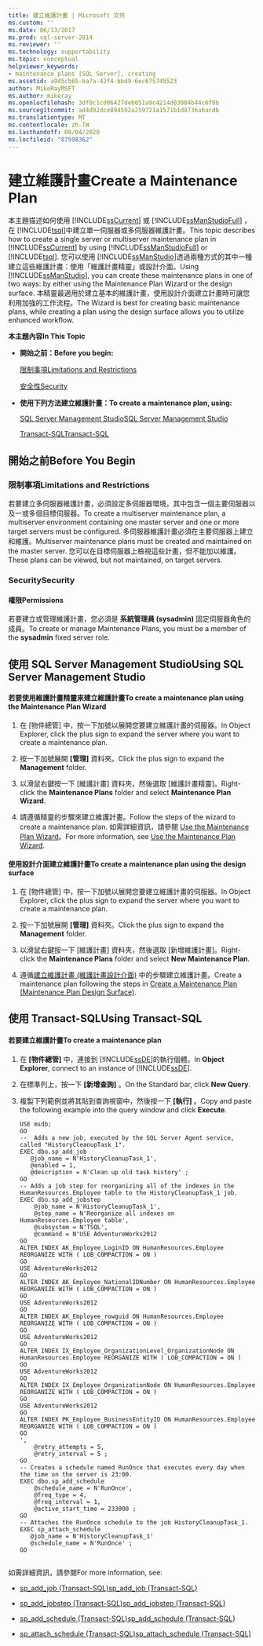 ```yaml
---
title: 建立維護計畫 | Microsoft 文件
ms.custom: ''
ms.date: 06/13/2017
ms.prod: sql-server-2014
ms.reviewer: ''
ms.technology: supportability
ms.topic: conceptual
helpviewer_keywords:
- maintenance plans [SQL Server], creating
ms.assetid: a945cb65-ba7a-42f4-bbd9-6ec675745523
author: MikeRayMSFT
ms.author: mikeray
ms.openlocfilehash: 3df0c1cd06427deb051a9c4214d03084b44c6f9b
ms.sourcegitcommit: ad4d92dce894592a259721a1571b1d8736abacdb
ms.translationtype: MT
ms.contentlocale: zh-TW
ms.lasthandoff: 08/04/2020
ms.locfileid: "87598362"
---
```

# <a name="create-a-maintenance-plan"></a><span data-ttu-id="ad880-102">建立維護計畫</span><span class="sxs-lookup"><span data-stu-id="ad880-102">Create a Maintenance Plan</span></span>
  <span data-ttu-id="ad880-103">本主題描述如何使用 [!INCLUDE[ssCurrent](../../includes/sscurrent-md.md)] 或 [!INCLUDE[ssManStudioFull](../../includes/ssmanstudiofull-md.md)] ，在 [!INCLUDE[tsql](../../includes/tsql-md.md)]中建立單一伺服器或多伺服器維護計畫。</span><span class="sxs-lookup"><span data-stu-id="ad880-103">This topic describes how to create a single server or multiserver maintenance plan in [!INCLUDE[ssCurrent](../../includes/sscurrent-md.md)] by using [!INCLUDE[ssManStudioFull](../../includes/ssmanstudiofull-md.md)] or [!INCLUDE[tsql](../../includes/tsql-md.md)].</span></span> <span data-ttu-id="ad880-104">您可以使用 [!INCLUDE[ssManStudio](../../includes/ssmanstudio-md.md)]透過兩種方式的其中一種建立這些維護計畫：使用「維護計畫精靈」或設計介面。</span><span class="sxs-lookup"><span data-stu-id="ad880-104">Using [!INCLUDE[ssManStudio](../../includes/ssmanstudio-md.md)], you can create these maintenance plans in one of two ways: by either using the Maintenance Plan Wizard or the design surface.</span></span> <span data-ttu-id="ad880-105">本精靈最適用於建立基本的維護計畫，使用設計介面建立計畫時可讓您利用加強的工作流程。</span><span class="sxs-lookup"><span data-stu-id="ad880-105">The Wizard is best for creating basic maintenance plans, while creating a plan using the design surface allows you to utilize enhanced workflow.</span></span>  
  
 <span data-ttu-id="ad880-106">**本主題內容**</span><span class="sxs-lookup"><span data-stu-id="ad880-106">**In This Topic**</span></span>  
  
-   <span data-ttu-id="ad880-107">**開始之前：**</span><span class="sxs-lookup"><span data-stu-id="ad880-107">**Before you begin:**</span></span>  
  
     [<span data-ttu-id="ad880-108">限制事項</span><span class="sxs-lookup"><span data-stu-id="ad880-108">Limitations and Restrictions</span></span>](#Restrictions)  
  
     [<span data-ttu-id="ad880-109">安全性</span><span class="sxs-lookup"><span data-stu-id="ad880-109">Security</span></span>](#Security)  
  
-   <span data-ttu-id="ad880-110">**使用下列方法建立維護計畫：**</span><span class="sxs-lookup"><span data-stu-id="ad880-110">**To create a maintenance plan, using:**</span></span>  
  
     [<span data-ttu-id="ad880-111">SQL Server Management Studio</span><span class="sxs-lookup"><span data-stu-id="ad880-111">SQL Server Management Studio</span></span>](#SSMSProcedure)  
  
     [<span data-ttu-id="ad880-112">Transact-SQL</span><span class="sxs-lookup"><span data-stu-id="ad880-112">Transact-SQL</span></span>](#TsqlProcedure)  
  
##  <a name="before-you-begin"></a><a name="BeforeYouBegin"></a> <span data-ttu-id="ad880-113">開始之前</span><span class="sxs-lookup"><span data-stu-id="ad880-113">Before You Begin</span></span>  
  
###  <a name="limitations-and-restrictions"></a><a name="Restrictions"></a> <span data-ttu-id="ad880-114">限制事項</span><span class="sxs-lookup"><span data-stu-id="ad880-114">Limitations and Restrictions</span></span>  
 <span data-ttu-id="ad880-115">若要建立多伺服器維護計畫，必須設定多伺服器環境，其中包含一個主要伺服器以及一或多個目標伺服器。</span><span class="sxs-lookup"><span data-stu-id="ad880-115">To create a multiserver maintenance plan, a multiserver environment containing one master server and one or more target servers must be configured.</span></span> <span data-ttu-id="ad880-116">多伺服器維護計畫必須在主要伺服器上建立和維護。</span><span class="sxs-lookup"><span data-stu-id="ad880-116">Multiserver maintenance plans must be created and maintained on the master server.</span></span> <span data-ttu-id="ad880-117">您可以在目標伺服器上檢視這些計畫，但不能加以維護。</span><span class="sxs-lookup"><span data-stu-id="ad880-117">These plans can be viewed, but not maintained, on target servers.</span></span>  
  
###  <a name="security"></a><a name="Security"></a> <span data-ttu-id="ad880-118">Security</span><span class="sxs-lookup"><span data-stu-id="ad880-118">Security</span></span>  
  
####  <a name="permissions"></a><a name="Permissions"></a> <span data-ttu-id="ad880-119">權限</span><span class="sxs-lookup"><span data-stu-id="ad880-119">Permissions</span></span>  
 <span data-ttu-id="ad880-120">若要建立或管理維護計畫，您必須是 **系統管理員 (sysadmin)** 固定伺服器角色的成員。</span><span class="sxs-lookup"><span data-stu-id="ad880-120">To create or manage Maintenance Plans, you must be a member of the **sysadmin** fixed server role.</span></span>  
  
##  <a name="using-sql-server-management-studio"></a><a name="SSMSProcedure"></a> <span data-ttu-id="ad880-121">使用 SQL Server Management Studio</span><span class="sxs-lookup"><span data-stu-id="ad880-121">Using SQL Server Management Studio</span></span>  
  
#### <a name="to-create-a-maintenance-plan-using-the-maintenance-plan-wizard"></a><span data-ttu-id="ad880-122">若要使用維護計畫精靈來建立維護計畫</span><span class="sxs-lookup"><span data-stu-id="ad880-122">To create a maintenance plan using the Maintenance Plan Wizard</span></span>  
  
1.  <span data-ttu-id="ad880-123">在 [物件總管] 中，按一下加號以展開您要建立維護計畫的伺服器。</span><span class="sxs-lookup"><span data-stu-id="ad880-123">In Object Explorer, click the plus sign to expand the server where you want to create a maintenance plan.</span></span>  
  
2.  <span data-ttu-id="ad880-124">按一下加號展開 **[管理]** 資料夾。</span><span class="sxs-lookup"><span data-stu-id="ad880-124">Click the plus sign to expand the **Management** folder.</span></span>  
  
3.  <span data-ttu-id="ad880-125">以滑鼠右鍵按一下 [維護計畫] 資料夾，然後選取 [維護計畫精靈]。</span><span class="sxs-lookup"><span data-stu-id="ad880-125">Right-click the **Maintenance Plans** folder and select **Maintenance Plan Wizard**.</span></span>  
  
4.  <span data-ttu-id="ad880-126">請遵循精靈的步驟來建立維護計畫。</span><span class="sxs-lookup"><span data-stu-id="ad880-126">Follow the steps of the wizard to create a maintenance plan.</span></span> <span data-ttu-id="ad880-127">如需詳細資訊，請參閱 [Use the Maintenance Plan Wizard](use-the-maintenance-plan-wizard.md)。</span><span class="sxs-lookup"><span data-stu-id="ad880-127">For more information, see [Use the Maintenance Plan Wizard](use-the-maintenance-plan-wizard.md).</span></span>  
  
#### <a name="to-create-a-maintenance-plan-using-the-design-surface"></a><span data-ttu-id="ad880-128">使用設計介面建立維護計畫</span><span class="sxs-lookup"><span data-stu-id="ad880-128">To create a maintenance plan using the design surface</span></span>  
  
1.  <span data-ttu-id="ad880-129">在 [物件總管] 中，按一下加號以展開您要建立維護計畫的伺服器。</span><span class="sxs-lookup"><span data-stu-id="ad880-129">In Object Explorer, click the plus sign to expand the server where you want to create a maintenance plan.</span></span>  
  
2.  <span data-ttu-id="ad880-130">按一下加號展開 **[管理]** 資料夾。</span><span class="sxs-lookup"><span data-stu-id="ad880-130">Click the plus sign to expand the **Management** folder.</span></span>  
  
3.  <span data-ttu-id="ad880-131">以滑鼠右鍵按一下 [維護計畫] 資料夾，然後選取 [新增維護計畫]。</span><span class="sxs-lookup"><span data-stu-id="ad880-131">Right-click the **Maintenance Plans** folder and select **New Maintenance Plan**.</span></span>  
  
4.  <span data-ttu-id="ad880-132">遵循[建立維護計畫 &#40;維護計畫設計介面&#41;](create-a-maintenance-plan-maintenance-plan-design-surface.md) 中的步驟建立維護計畫。</span><span class="sxs-lookup"><span data-stu-id="ad880-132">Create a maintenance plan following the steps in [Create a Maintenance Plan &#40;Maintenance Plan Design Surface&#41;](create-a-maintenance-plan-maintenance-plan-design-surface.md).</span></span>  
  
##  <a name="using-transact-sql"></a><a name="TsqlProcedure"></a> <span data-ttu-id="ad880-133">使用 Transact-SQL</span><span class="sxs-lookup"><span data-stu-id="ad880-133">Using Transact-SQL</span></span>  
  
#### <a name="to-create-a-maintenance-plan"></a><span data-ttu-id="ad880-134">若要建立維護計畫</span><span class="sxs-lookup"><span data-stu-id="ad880-134">To create a maintenance plan</span></span>  
  
1.  <span data-ttu-id="ad880-135">在 **[物件總管]** 中，連接到 [!INCLUDE[ssDE](../../includes/ssde-md.md)]的執行個體。</span><span class="sxs-lookup"><span data-stu-id="ad880-135">In **Object Explorer**, connect to an instance of [!INCLUDE[ssDE](../../includes/ssde-md.md)].</span></span>  
  
2.  <span data-ttu-id="ad880-136">在標準列上，按一下 **[新增查詢]** 。</span><span class="sxs-lookup"><span data-stu-id="ad880-136">On the Standard bar, click **New Query**.</span></span>  
  
3.  <span data-ttu-id="ad880-137">複製下列範例並將其貼到查詢視窗中，然後按一下 **[執行]** 。</span><span class="sxs-lookup"><span data-stu-id="ad880-137">Copy and paste the following example into the query window and click **Execute**.</span></span>  
  
    ```  
    USE msdb;  
    GO  
    --  Adds a new job, executed by the SQL Server Agent service, called "HistoryCleanupTask_1".  
    EXEC dbo.sp_add_job  
       @job_name = N'HistoryCleanupTask_1',   
       @enabled = 1,   
       @description = N'Clean up old task history' ;   
    GO  
    -- Adds a job step for reorganizing all of the indexes in the HumanResources.Employee table to the HistoryCleanupTask_1 job.   
    EXEC dbo.sp_add_jobstep  
        @job_name = N'HistoryCleanupTask_1',   
        @step_name = N'Reorganize all indexes on HumanResources.Employee table',   
        @subsystem = N'TSQL',   
        @command = N'USE AdventureWorks2012  
    GO  
    ALTER INDEX AK_Employee_LoginID ON HumanResources.Employee REORGANIZE WITH ( LOB_COMPACTION = ON )   
    GO  
    USE AdventureWorks2012  
    GO  
    ALTER INDEX AK_Employee_NationalIDNumber ON HumanResources.Employee REORGANIZE WITH ( LOB_COMPACTION = ON )   
    GO  
    USE AdventureWorks2012  
    GO  
    ALTER INDEX AK_Employee_rowguid ON HumanResources.Employee REORGANIZE WITH ( LOB_COMPACTION = ON )   
    GO  
    USE AdventureWorks2012  
    GO  
    ALTER INDEX IX_Employee_OrganizationLevel_OrganizationNode ON HumanResources.Employee REORGANIZE WITH ( LOB_COMPACTION = ON )   
    GO  
    USE AdventureWorks2012  
    GO  
    ALTER INDEX IX_Employee_OrganizationNode ON HumanResources.Employee REORGANIZE WITH ( LOB_COMPACTION = ON )   
    GO  
    USE AdventureWorks2012  
    GO  
    ALTER INDEX PK_Employee_BusinessEntityID ON HumanResources.Employee REORGANIZE WITH ( LOB_COMPACTION = ON )   
    GO  
    ',   
        @retry_attempts = 5,   
        @retry_interval = 5 ;   
    GO  
    -- Creates a schedule named RunOnce that executes every day when the time on the server is 23:00.   
    EXEC dbo.sp_add_schedule  
        @schedule_name = N'RunOnce',   
        @freq_type = 4,   
        @freq_interval = 1,   
        @active_start_time = 233000 ;   
    GO  
    -- Attaches the RunOnce schedule to the job HistoryCleanupTask_1.   
    EXEC sp_attach_schedule  
       @job_name = N'HistoryCleanupTask_1'  
       @schedule_name = N'RunOnce' ;   
    GO  
  
    ```  
  
 <span data-ttu-id="ad880-138">如需詳細資訊，請參閱</span><span class="sxs-lookup"><span data-stu-id="ad880-138">For more information, see:</span></span>  
  
-   [<span data-ttu-id="ad880-139">sp_add_job &#40;Transact-SQL&#41;</span><span class="sxs-lookup"><span data-stu-id="ad880-139">sp_add_job &#40;Transact-SQL&#41;</span></span>](/sql/relational-databases/system-stored-procedures/sp-add-job-transact-sql)  
  
-   [<span data-ttu-id="ad880-140">sp_add_jobstep &#40;Transact-SQL&#41;</span><span class="sxs-lookup"><span data-stu-id="ad880-140">sp_add_jobstep &#40;Transact-SQL&#41;</span></span>](/sql/relational-databases/system-stored-procedures/sp-add-jobstep-transact-sql)  
  
-   [<span data-ttu-id="ad880-141">sp_add_schedule &#40;Transact-SQL&#41;</span><span class="sxs-lookup"><span data-stu-id="ad880-141">sp_add_schedule &#40;Transact-SQL&#41;</span></span>](/sql/relational-databases/system-stored-procedures/sp-add-schedule-transact-sql)  
  
-   [<span data-ttu-id="ad880-142">sp_attach_schedule &#40;Transact-SQL&#41;</span><span class="sxs-lookup"><span data-stu-id="ad880-142">sp_attach_schedule &#40;Transact-SQL&#41;</span></span>](/sql/relational-databases/system-stored-procedures/sp-attach-schedule-transact-sql)  
  
  
